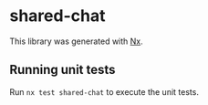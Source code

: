 # shared-chat

This library was generated with [Nx](https://nx.dev).

## Running unit tests

Run `nx test shared-chat` to execute the unit tests.

